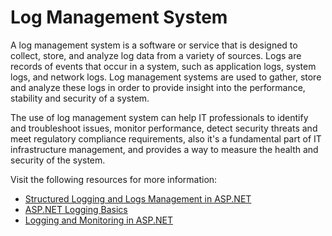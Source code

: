 # Log Management System

A log management system is a software or service that is designed to collect, store, and analyze log data from a variety of sources. Logs are records of events that occur in a system, such as application logs, system logs, and network logs. Log management systems are used to gather, store and analyze these logs in order to provide insight into the performance, stability and security of a system.

The use of log management system can help IT professionals to identify and troubleshoot issues, monitor performance, detect security threats and meet regulatory compliance requirements, also it's a fundamental part of IT infrastructure management, and provides a way to measure the health and security of the system.

Visit the following resources for more information:

- [Structured Logging and Logs Management in ASP.NET](https://medium.com/@stavsofer/structured-logging-and-logs-management-asp-net-core-serilog-seq-61109f740696)
- [ASP.NET Logging Basics](https://www.loggly.com/ultimate-guide/net-logging-basics/)
- [Logging and Monitoring in ASP.NET](https://www.pluralsight.com/courses/logging-monitoring-aspdotnet-core-6)